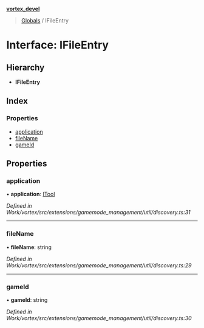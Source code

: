 **[vortex_devel](../README.md)**

> [Globals](../globals.md) / IFileEntry

# Interface: IFileEntry

## Hierarchy

* **IFileEntry**

## Index

### Properties

* [application](ifileentry.md#application)
* [fileName](ifileentry.md#filename)
* [gameId](ifileentry.md#gameid)

## Properties

### application

•  **application**: [ITool](itool.md)

*Defined in Work/vortex/src/extensions/gamemode_management/util/discovery.ts:31*

___

### fileName

•  **fileName**: string

*Defined in Work/vortex/src/extensions/gamemode_management/util/discovery.ts:29*

___

### gameId

•  **gameId**: string

*Defined in Work/vortex/src/extensions/gamemode_management/util/discovery.ts:30*
